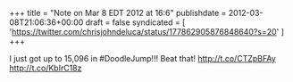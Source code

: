 +++
title = "Note on Mar 8 EDT 2012 at 16:6"
publishdate = 2012-03-08T21:06:36+00:00
draft = false
syndicated = [ 'https://twitter.com/chrisjohndeluca/status/177862905876848640?s=20' ]
+++

I just got up to 15,096 in #DoodleJump!!! Beat that! http://t.co/CTZpBFAy http://t.co/KbIrC18z
